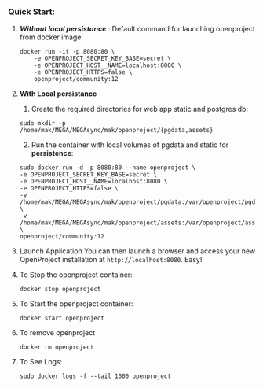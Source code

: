 
### Quick Start:

   
1. ***Without local persistance*** : Default command for launching openproject from docker image:  
    ```
	docker run -it -p 8080:80 \  
		-e OPENPROJECT_SECRET_KEY_BASE=secret \  
		-e OPENPROJECT_HOST__NAME=localhost:8080 \  
		-e OPENPROJECT_HTTPS=false \  
		openproject/community:12
	```
2. **With Local persistance**

	1. Create the required directories for web app static and postgres db:  
	```
	sudo mkdir -p /home/mak/MEGA/MEGAsync/mak/openproject/{pgdata,assets}
	```
	2. Run the container with local volumes of pgdata and static for **persistence**:  
	```
	sudo docker run -d -p 8080:80 --name openproject \ 
	-e OPENPROJECT_SECRET_KEY_BASE=secret \  
	-e OPENPROJECT_HOST__NAME=localhost:8080 \  
	-e OPENPROJECT_HTTPS=false \ 
	-v /home/mak/MEGA/MEGAsync/mak/openproject/pgdata:/var/openproject/pgdata \  
	-v /home/mak/MEGA/MEGAsync/mak/openproject/assets:/var/openproject/assets \  
	openproject/community:12
	
	```  
3. Launch Application
	You can then launch a browser and access your new OpenProject installation at `http://localhost:8080`. Easy!
1. To Stop the openproject container:  
	```
	docker stop openproject  
	```
5. To Start the openproject container:  
	```
	docker start openproject  
	```
6. To remove openproject
	```
	docker rm openproject  
	```
7. To See Logs:  
	```
	sudo docker logs -f --tail 1000 openproject  
	```